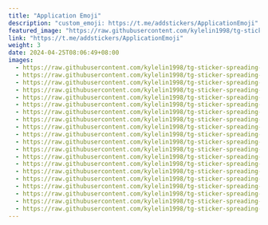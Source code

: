 ```yaml
---
title: "Application Emoji"
description: "custom_emoji: https://t.me/addstickers/ApplicationEmoji"
featured_image: "https://raw.githubusercontent.com/kylelin1998/tg-sticker-spreading-worldwide-images/main/img/5d51572a-ed4c-4568-91a9-59ec6ca0e3d3.jpg"
link: "https://t.me/addstickers/ApplicationEmoji"
weight: 3
date: 2024-04-25T08:06:49+08:00
images:
  - https://raw.githubusercontent.com/kylelin1998/tg-sticker-spreading-worldwide-images/main/img/5d51572a-ed4c-4568-91a9-59ec6ca0e3d3.jpg
  - https://raw.githubusercontent.com/kylelin1998/tg-sticker-spreading-worldwide-images/main/img/21b5bedb-6896-4446-b0f3-5039183b0cde.jpg
  - https://raw.githubusercontent.com/kylelin1998/tg-sticker-spreading-worldwide-images/main/img/279137cd-690c-46ba-a327-bd2fe71538b7.jpg
  - https://raw.githubusercontent.com/kylelin1998/tg-sticker-spreading-worldwide-images/main/img/d6aef3f2-b792-4d5c-828c-a0de1ef4ee9e.jpg
  - https://raw.githubusercontent.com/kylelin1998/tg-sticker-spreading-worldwide-images/main/img/8d45fb24-0989-4dd0-a488-5fd478e84982.jpg
  - https://raw.githubusercontent.com/kylelin1998/tg-sticker-spreading-worldwide-images/main/img/dec14b85-e976-472a-bb04-373201573e27.jpg
  - https://raw.githubusercontent.com/kylelin1998/tg-sticker-spreading-worldwide-images/main/img/4ac24fe3-6386-47c0-a0f3-835c861011ca.jpg
  - https://raw.githubusercontent.com/kylelin1998/tg-sticker-spreading-worldwide-images/main/img/c85c3fd2-5a35-4ad6-bb7b-194919a77740.jpg
  - https://raw.githubusercontent.com/kylelin1998/tg-sticker-spreading-worldwide-images/main/img/a5827a55-4034-46bc-92c8-a0b570fc8a50.jpg
  - https://raw.githubusercontent.com/kylelin1998/tg-sticker-spreading-worldwide-images/main/img/675effde-06db-4c4b-93e7-6976cb63268e.jpg
  - https://raw.githubusercontent.com/kylelin1998/tg-sticker-spreading-worldwide-images/main/img/b38cb646-4a7f-4ef5-af2b-4d003ee9b3d4.jpg
  - https://raw.githubusercontent.com/kylelin1998/tg-sticker-spreading-worldwide-images/main/img/a8ed8569-a602-45e9-89f9-856737cf8c82.jpg
  - https://raw.githubusercontent.com/kylelin1998/tg-sticker-spreading-worldwide-images/main/img/381f6076-1afa-4625-8474-69c7dcd9d4ee.jpg
  - https://raw.githubusercontent.com/kylelin1998/tg-sticker-spreading-worldwide-images/main/img/720f78d8-7855-4dc2-bef0-aedbb3802d09.jpg
  - https://raw.githubusercontent.com/kylelin1998/tg-sticker-spreading-worldwide-images/main/img/22b5660a-1c0d-4c88-9a00-4da0ca40d127.jpg
  - https://raw.githubusercontent.com/kylelin1998/tg-sticker-spreading-worldwide-images/main/img/9b914061-0c88-421b-a9a8-0d15d5b77fd5.jpg
  - https://raw.githubusercontent.com/kylelin1998/tg-sticker-spreading-worldwide-images/main/img/4eafbd52-c018-45b7-98d9-be0aee73c2c3.jpg
  - https://raw.githubusercontent.com/kylelin1998/tg-sticker-spreading-worldwide-images/main/img/755e7599-4f57-41e1-91d0-0774ba49b08e.jpg
  - https://raw.githubusercontent.com/kylelin1998/tg-sticker-spreading-worldwide-images/main/img/1e0b8d07-729c-45b9-99ce-93e45e62cc70.jpg
  - https://raw.githubusercontent.com/kylelin1998/tg-sticker-spreading-worldwide-images/main/img/0a1125f1-6c6e-4046-a88e-69840d0571ff.jpg
---
```

